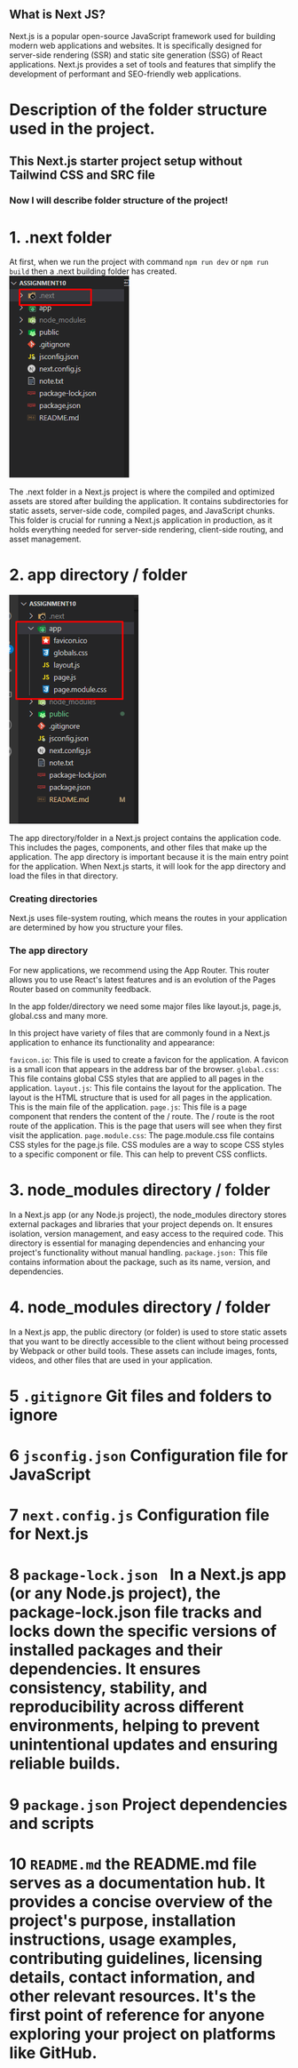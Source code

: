 ## What is Next JS?

Next.js is a popular open-source JavaScript framework used for building modern web applications and websites. It is specifically designed for server-side rendering (SSR) and static site generation (SSG) of React applications. Next.js provides a set of tools and features that simplify the development of performant and SEO-friendly web applications.

# Description of the folder structure used in the project.

## This Next.js starter project setup without Tailwind CSS and SRC file

### Now I will describe folder structure of the project!

# 1. .next folder

At first, when we run the project with command `npm run dev` or `npm run build` then a .next building folder has created.
![Alt text](./public/image.png)

The .next folder in a Next.js project is where the compiled and optimized assets are stored after building the application. It contains subdirectories for static assets, server-side code, compiled pages, and JavaScript chunks. This folder is crucial for running a Next.js application in production, as it holds everything needed for server-side rendering, client-side routing, and asset management.

# 2. app directory / folder

![Alt text](./public/app.png)

The app directory/folder in a Next.js project contains the application code. This includes the pages, components, and other files that make up the application. The app directory is important because it is the main entry point for the application. When Next.js starts, it will look for the app directory and load the files in that directory.

### Creating directories

Next.js uses file-system routing, which means the routes in your application are determined by how you structure your files.

### The app directory

For new applications, we recommend using the App Router. This router allows you to use React's latest features and is an evolution of the Pages Router based on community feedback.

In the app folder/directory we need some major files like layout.js, page.js, global.css and many more.

In this project have variety of files that are commonly found in a Next.js application to enhance its functionality and appearance:

`favicon.io`: This file is used to create a favicon for the application. A favicon is a small icon that appears in the address bar of the browser.
`global.css`: This file contains global CSS styles that are applied to all pages in the application.
`layout.js`: This file contains the layout for the application. The layout is the HTML structure that is used for all pages in the application. This is the main file of the application.
`page.js`: This file is a page component that renders the content of the / route. The / route is the root route of the application. This is the page that users will see when they first visit the application.
`page.module.css`: The page.module.css file contains CSS styles for the page.js file. CSS modules are a way to scope CSS styles to a specific component or file. This can help to prevent CSS conflicts.

# 3. node_modules directory / folder

In a Next.js app (or any Node.js project), the node_modules directory stores external packages and libraries that your project depends on. It ensures isolation, version management, and easy access to the required code. This directory is essential for managing dependencies and enhancing your project's functionality without manual handling. `package.json:` This file contains information about the package, such as its name, version, and dependencies.

# 4. node_modules directory / folder

In a Next.js app, the public directory (or folder) is used to store static assets that you want to be directly accessible to the client without being processed by Webpack or other build tools. These assets can include images, fonts, videos, and other files that are used in your application.

# 5 `.gitignore` Git files and folders to ignore

# 6 `jsconfig.json` Configuration file for JavaScript

# 7 `next.config.js` Configuration file for Next.js

# 8 `package-lock.json ` In a Next.js app (or any Node.js project), the package-lock.json file tracks and locks down the specific versions of installed packages and their dependencies. It ensures consistency, stability, and reproducibility across different environments, helping to prevent unintentional updates and ensuring reliable builds.

# 9 `package.json` Project dependencies and scripts

# 10 `README.md` the README.md file serves as a documentation hub. It provides a concise overview of the project's purpose, installation instructions, usage examples, contributing guidelines, licensing details, contact information, and other relevant resources. It's the first point of reference for anyone exploring your project on platforms like GitHub.
